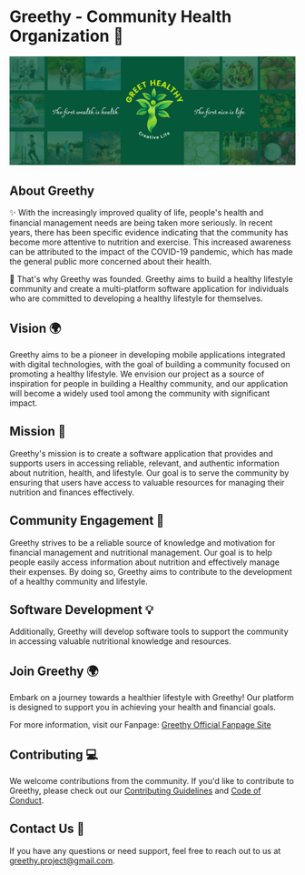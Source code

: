 # Greethy - Community Health Organization 🌱

![Greethy Logo](https://raw.githubusercontent.com/Greethy/.github/main/media/BG.jpg)

## About Greethy

✨ With the increasingly improved quality of life, people's health and financial management needs are being taken more seriously. In recent years, there has been specific evidence indicating that the community has become more attentive to nutrition and exercise. This increased awareness can be attributed to the impact of the COVID-19 pandemic, which has made the general public more concerned about their health.

🌱 That's why Greethy was founded. Greethy aims to build a healthy lifestyle community and create a multi-platform software application for individuals who are committed to developing a healthy lifestyle for themselves.

## Vision 🌍

Greethy aims to be a pioneer in developing mobile applications integrated with digital technologies, with the goal of building a community focused on promoting a healthy lifestyle. We envision our project as a source of inspiration for people in building a Healthy community, and our application will become a widely used tool among the community with significant impact.

## Mission 🎯

Greethy's mission is to create a software application that provides and supports users in accessing reliable, relevant, and authentic information about nutrition, health, and lifestyle. Our goal is to serve the community by ensuring that users have access to valuable resources for managing their nutrition and finances effectively.

## Community Engagement 👥

Greethy strives to be a reliable source of knowledge and motivation for financial management and nutritional management. Our goal is to help people easily access information about nutrition and effectively manage their expenses. By doing so, Greethy aims to contribute to the development of a healthy community and lifestyle.

## Software Development 💡

Additionally, Greethy will develop software tools to support the community in accessing valuable nutritional knowledge and resources.

## Join Greethy 🌍

Embark on a journey towards a healthier lifestyle with Greethy! Our platform is designed to support you in achieving your health and financial goals.

For more information, visit our Fanpage: [Greethy Official Fanpage Site](https://www.facebook.com/greethy.project)

## Contributing 💻

We welcome contributions from the community. If you'd like to contribute to Greethy, please check out our [Contributing Guidelines](https://github.com/Greethy/.github/blob/main/CONTRIBUTING.md) and [Code of Conduct](https://github.com/Greethy/.github/blob/main/CODE_OF_CONDUCT.md).

## Contact Us 📧

If you have any questions or need support, feel free to reach out to us at greethy.project@gmail.com.
